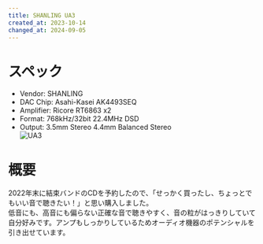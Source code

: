 ```yaml
---
title: SHANLING UA3
created_at: 2023-10-14
changed_at: 2024-09-05
---
```


# スペック
- Vendor: SHANLING
- DAC Chip: Asahi-Kasei AK4493SEQ
- Amplifier: Ricore RT6863 x2
- Format: 768kHz/32bit 22.4MHz DSD
- Output: 3.5mm Stereo 4.4mm Balanced Stereo <br>
![UA3](https://i.imgur.com/RxoDTL8.jpg)

# 概要
2022年末に結束バンドのCDを予約したので、「せっかく買ったし、ちょっとでもいい音で聴きたい！」と思い購入しました。<br>低音にも、高音にも偏らない正確な音で聴きやすく、音の粒がはっきりしていて自分好みです。アンプもしっかりしているためオーディオ機器のポテンシャルを引き出せています。